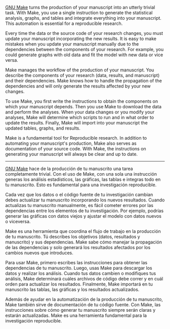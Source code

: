 [GNU Make](https://en.wikipedia.org/wiki/Make_(software)) turns the production of your manuscript
into an utterly trivial task. With Make, you use a single instruction to generate the statistical
analysis, graphs, and tables and integrate everything into your manuscript. This automation is
essential for a reproducible research.

Every time the data or the source code of your research changes, you must update your manuscript
incorporating the new results. It is easy to make mistakes when you update your manuscript manually
due to the dependencies between the components of your research. For example, you could generate
graphs with old data and fit the model with new data or vice versa.

Make manages the workflow of the production of your manuscript. You describe the components of your
research (data, results, and manuscript) and their dependencies. Make knows how to handle the
propagation of the dependencies and will only generate the results affected by your new changes.

To use Make, you first write the instructions to obtain the components on which your manuscript
depends. Then you use Make to download the data and perform the analyses. When your data changes or
you modify your analyses, Make will determine which scripts to run and in what order to update the
results. Finally, Make will import into your manuscript the updated tables, graphs, and results.

Make is a fundamental tool for Reproducible research. In addition to automating your manuscript's
production, Make also serves as documentation of your source code. With Make, the instructions on
generating your manuscript will always be clear and up to date.

---

[GNU Make](https://en.wikipedia.org/wiki/Make_(software)) hace de la producción de tu manuscrito una
tarea completamente trivial. Con el uso de Make, con una sola una instrucción generas los análisis
estadísticos, las gráficas, las tablas e integras todo en tu manuscrito. Esto es fundamental para
una investigación reproducible.

Cada vez que los datos o el código fuente de tu investigación cambian debes actualizar tu manuscrito
incorporando los nuevos resultados. Cuando actualizas tu manuscrito manualmente, es fácil cometer
errores por las dependencias entre los elementos de tu investigación. Por ejemplo, podrías generar
las gráficas con datos viejos y ajustar el modelo con datos nuevos o viceversa.

Make es una herramienta que coordina el flujo de trabajo en la producción de tu manuscrito. Tú
describes los objetivos (datos, resultados y manuscrito) y sus dependencias. Make sabe cómo manejar
la propagación de las dependencias y solo generará los resultados afectados por los cambios nuevos
que introduces.

Para usar Make, primero escribes las instrucciones para obtener las dependencias de tu manuscrito.
Luego, usas Make para descargar los datos y realizar los análisis. Cuando tus datos cambien o
modifiques tus análisis, Make determinará cuáles archivos de código debe correr y en cuál orden para
actualizar los resultados. Finalmente, Make importará en tu manuscrito las tablas, las gráficas y
los resultados actualizados.

Además de ayudar en la automatización de la producción de tu manuscrito, Make también sirve de
documentación de tu código fuente. Con Make, las instrucciones sobre cómo generar tu manuscrito
siempre serán claras y estarán actualizadas. Make es una herramienta fundamental para la
investigación reproducible.
